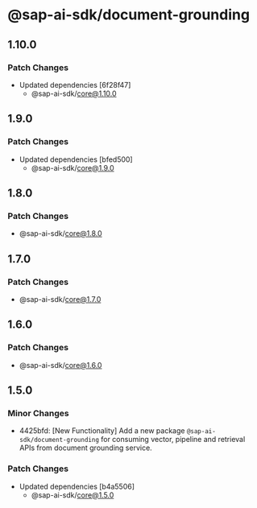 # @sap-ai-sdk/document-grounding

## 1.10.0

### Patch Changes

- Updated dependencies [6f28f47]
  - @sap-ai-sdk/core@1.10.0

## 1.9.0

### Patch Changes

- Updated dependencies [bfed500]
  - @sap-ai-sdk/core@1.9.0

## 1.8.0

### Patch Changes

- @sap-ai-sdk/core@1.8.0

## 1.7.0

### Patch Changes

- @sap-ai-sdk/core@1.7.0

## 1.6.0

### Patch Changes

- @sap-ai-sdk/core@1.6.0

## 1.5.0

### Minor Changes

- 4425bfd: [New Functionality] Add a new package `@sap-ai-sdk/document-grounding` for consuming vector, pipeline and retrieval APIs from document grounding service.

### Patch Changes

- Updated dependencies [b4a5506]
  - @sap-ai-sdk/core@1.5.0
